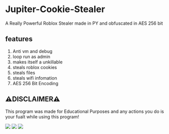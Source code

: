 # Jupiter-Cookie-Stealer
A Really Powerful Roblox Stealer made in PY and obfuscated in AES 256 bit

## features
1. Anti vm and debug
2. loop run as admin
3. makes itself a unkillable
4. steals roblox cookies
5. steals files
6. steals wifi infomation
7. AES 256 Bit Encoding

## ⚠️DISCLAIMER⚠️
This program was made for Educational Purposes and any actions you do is your fualt while using this program!
   
![](https://gcdnb.pbrd.co/images/WKugQsqT4oOb.jpg?o=1)  ![](https://gcdnb.pbrd.co/images/EhvMZHh5GfMi.jpg?o=1)
![](https://gcdnb.pbrd.co/images/aw0TtA9Yp1Gi.jpg?o=1)
